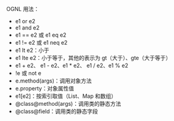 OGNL 用法：

* e1 or e2
* e1 and e2
* e1 == e2 或 e1 eq e2
* e1 != e2 或 e1 neq e2
* e1 lt e2：小于
* e1 lte e2：小于等于，其他的表示为 gt（大于）、gte（大于等于）
* e1 + e2、 e1 - e2、e1 * e2、 e1 / e2、e1 % e2
* !e 或 not e
* e.method(args)：调用对象方法
* e.property：对象属性值
* e1[e2]：按索引取值（List、Map 和数组）
* @class@method(args)：调用类的静态方法
* @class@field：调用类的静态字段
